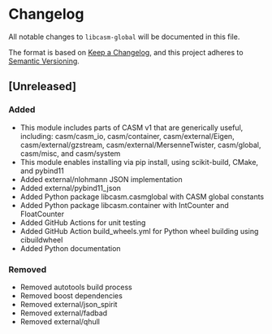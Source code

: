 # Changelog

All notable changes to `libcasm-global` will be documented in this file.

The format is based on [Keep a Changelog](https://keepachangelog.com/en/1.1.0/),
and this project adheres to [Semantic Versioning](https://semver.org/spec/v2.0.0.html).

## [Unreleased]

### Added

- This module includes parts of CASM v1 that are generically useful, including: casm/casm_io, casm/container, casm/external/Eigen, casm/external/gzstream, casm/external/MersenneTwister, casm/global, casm/misc, and casm/system
- This module enables installing via pip install, using scikit-build, CMake, and pybind11
- Added external/nlohmann JSON implementation
- Added external/pybind11_json
- Added Python package libcasm.casmglobal with CASM global constants
- Added Python package libcasm.container with IntCounter and FloatCounter
- Added GitHub Actions for unit testing
- Added GitHub Action build_wheels.yml for Python wheel building using cibuildwheel
- Added Python documentation

### Removed

- Removed autotools build process
- Removed boost dependencies
- Removed external/json_spirit
- Removed external/fadbad
- Removed external/qhull
